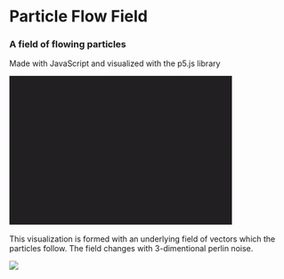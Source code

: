 # Particle Flow Field

### A field of flowing particles

Made with JavaScript and visualized with the p5.js library

<img src="gif/particle-field.gif" width="400px">

This visualization is formed with an underlying field of vectors which the particles follow. The field changes with 3-dimentional perlin noise.

<img src="gif/vector-field.gif" width="400px">
